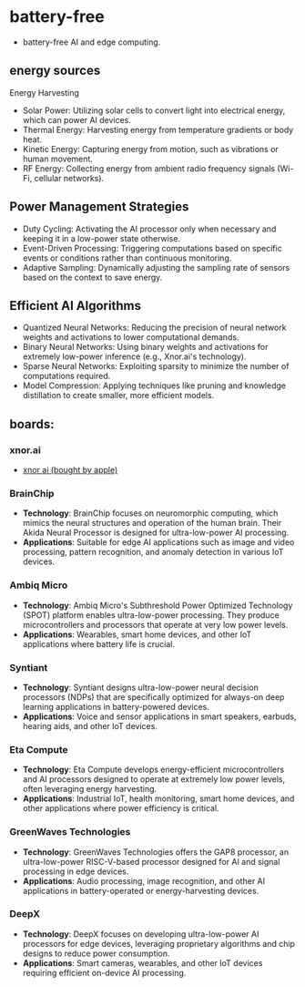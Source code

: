 # battery-free

* battery-free AI and edge computing. 

## energy sources

Energy Harvesting

* Solar Power: Utilizing solar cells to convert light into electrical energy, which can power AI devices.
* Thermal Energy: Harvesting energy from temperature gradients or body heat.
* Kinetic Energy: Capturing energy from motion, such as vibrations or human movement.
* RF Energy: Collecting energy from ambient radio frequency signals (Wi-Fi, cellular networks).


## Power Management Strategies

* Duty Cycling: Activating the AI processor only when necessary and keeping it in a low-power state otherwise.
* Event-Driven Processing: Triggering computations based on specific events or conditions rather than continuous monitoring.
* Adaptive Sampling: Dynamically adjusting the sampling rate of sensors based on the context to save energy.

## Efficient AI Algorithms

* Quantized Neural Networks: Reducing the precision of neural network weights and activations to lower computational demands.
* Binary Neural Networks: Using binary weights and activations for extremely low-power inference (e.g., Xnor.ai's technology).
* Sparse Neural Networks: Exploiting sparsity to minimize the number of computations required.
* Model Compression: Applying techniques like pruning and knowledge distillation to create smaller, more efficient models.

## boards:

### xnor.ai
* [xnor ai (bought by apple)](./XnorAi.md)

### **BrainChip**
- **Technology**: BrainChip focuses on neuromorphic computing, which mimics the neural structures and operation of the human brain. Their Akida Neural Processor is designed for ultra-low-power AI processing.
- **Applications**: Suitable for edge AI applications such as image and video processing, pattern recognition, and anomaly detection in various IoT devices.

### **Ambiq Micro**
- **Technology**: Ambiq Micro's Subthreshold Power Optimized Technology (SPOT) platform enables ultra-low-power processing. They produce microcontrollers and processors that operate at very low power levels.
- **Applications**: Wearables, smart home devices, and other IoT applications where battery life is crucial.

### **Syntiant**
- **Technology**: Syntiant designs ultra-low-power neural decision processors (NDPs) that are specifically optimized for always-on deep learning applications in battery-powered devices.
- **Applications**: Voice and sensor applications in smart speakers, earbuds, hearing aids, and other IoT devices.

### **Eta Compute**
- **Technology**: Eta Compute develops energy-efficient microcontrollers and AI processors designed to operate at extremely low power levels, often leveraging energy harvesting.
- **Applications**: Industrial IoT, health monitoring, smart home devices, and other applications where power efficiency is critical.

### **GreenWaves Technologies**
- **Technology**: GreenWaves Technologies offers the GAP8 processor, an ultra-low-power RISC-V-based processor designed for AI and signal processing in edge devices.
- **Applications**: Audio processing, image recognition, and other AI applications in battery-operated or energy-harvesting devices.

### **DeepX**
- **Technology**: DeepX focuses on developing ultra-low-power AI processors for edge devices, leveraging proprietary algorithms and chip designs to reduce power consumption.
- **Applications**: Smart cameras, wearables, and other IoT devices requiring efficient on-device AI processing.

